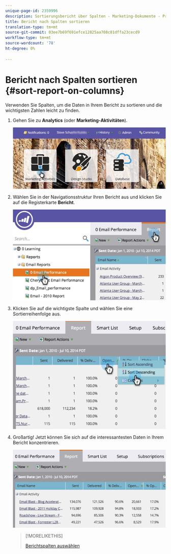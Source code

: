 ```yaml
---
unique-page-id: 2359996
description: Sortierungsbericht über Spalten - Marketing-Dokumente - Produktdokumentation
title: Bericht nach Spalten sortieren
translation-type: tm+mt
source-git-commit: 03ee7b69f691efce12825aa708c81dffa23cecd9
workflow-type: tm+mt
source-wordcount: '78'
ht-degree: 0%

---
```



# Bericht nach Spalten sortieren {#sort-report-on-columns}

Verwenden Sie Spalten, um die Daten in Ihrem Bericht zu sortieren und die wichtigsten Zahlen leicht zu finden.

1. Gehen Sie zu **Analytics** (oder **Marketing-Aktivitäten**).

   ![](assets/login-marketing-activities.png)

1. Wählen Sie in der Navigationsstruktur Ihren Bericht aus und klicken Sie auf die Registerkarte **Bericht**.

   ![](assets/reports2.jpg)

1. Klicken Sie auf die wichtigste Spalte und wählen Sie eine Sortierreihenfolge aus.

   ![](assets/image2014-9-16-10-3a47-3a46.png)

1. Großartig! Jetzt können Sie sich auf die interessantesten Daten in Ihrem Bericht konzentrieren.

   ![](assets/image2014-9-16-10-3a47-3a50.png)

   >[!MORELIKETHIS]
   >
   >[Berichtspalten auswählen](/help/marketo/product-docs/reporting/basic-reporting/editing-reports/select-report-columns.md)

